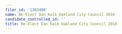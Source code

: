 ```yaml
---
filer_id: '1382408'
name: Re-Elect Dan Kalb Oakland City Council 2016
candidate_controlled_id: ''
title: Re-Elect Dan Kalb Oakland City Council 2016
---
```

